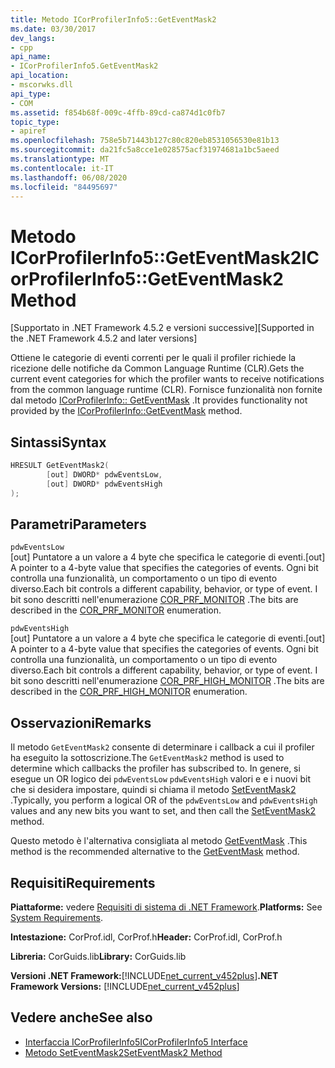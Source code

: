 ```yaml
---
title: Metodo ICorProfilerInfo5::GetEventMask2
ms.date: 03/30/2017
dev_langs:
- cpp
api_name:
- ICorProfilerInfo5.GetEventMask2
api_location:
- mscorwks.dll
api_type:
- COM
ms.assetid: f854b68f-009c-4ffb-89cd-ca874d1c0fb7
topic_type:
- apiref
ms.openlocfilehash: 758e5b71443b127c80c820eb8531056530e81b13
ms.sourcegitcommit: da21fc5a8cce1e028575acf31974681a1bc5aeed
ms.translationtype: MT
ms.contentlocale: it-IT
ms.lasthandoff: 06/08/2020
ms.locfileid: "84495697"
---
```

# <a name="icorprofilerinfo5geteventmask2-method"></a><span data-ttu-id="797d8-102">Metodo ICorProfilerInfo5::GetEventMask2</span><span class="sxs-lookup"><span data-stu-id="797d8-102">ICorProfilerInfo5::GetEventMask2 Method</span></span>
<span data-ttu-id="797d8-103">[Supportato in .NET Framework 4.5.2 e versioni successive]</span><span class="sxs-lookup"><span data-stu-id="797d8-103">[Supported in the .NET Framework 4.5.2 and later versions]</span></span>  
  
 <span data-ttu-id="797d8-104">Ottiene le categorie di eventi correnti per le quali il profiler richiede la ricezione delle notifiche da Common Language Runtime (CLR).</span><span class="sxs-lookup"><span data-stu-id="797d8-104">Gets the current event categories for which the profiler wants to receive notifications from the common language runtime (CLR).</span></span>  <span data-ttu-id="797d8-105">Fornisce funzionalità non fornite dal metodo [ICorProfilerInfo:: GetEventMask](icorprofilerinfo-geteventmask-method.md) .</span><span class="sxs-lookup"><span data-stu-id="797d8-105">It provides functionality not provided by the [ICorProfilerInfo::GetEventMask](icorprofilerinfo-geteventmask-method.md) method.</span></span>  
  
## <a name="syntax"></a><span data-ttu-id="797d8-106">Sintassi</span><span class="sxs-lookup"><span data-stu-id="797d8-106">Syntax</span></span>  
  
```cpp
HRESULT GetEventMask2(  
        [out] DWORD* pdwEventsLow,  
        [out] DWORD* pdwEventsHigh  
);  
```  
  
## <a name="parameters"></a><span data-ttu-id="797d8-107">Parametri</span><span class="sxs-lookup"><span data-stu-id="797d8-107">Parameters</span></span>  
 `pdwEventsLow`  
 <span data-ttu-id="797d8-108">[out] Puntatore a un valore a 4 byte che specifica le categorie di eventi.</span><span class="sxs-lookup"><span data-stu-id="797d8-108">[out] A pointer to a 4-byte value that specifies the categories of events.</span></span> <span data-ttu-id="797d8-109">Ogni bit controlla una funzionalità, un comportamento o un tipo di evento diverso.</span><span class="sxs-lookup"><span data-stu-id="797d8-109">Each bit controls a different capability, behavior, or type of event.</span></span> <span data-ttu-id="797d8-110">I bit sono descritti nell'enumerazione [COR_PRF_MONITOR](cor-prf-monitor-enumeration.md) .</span><span class="sxs-lookup"><span data-stu-id="797d8-110">The bits are described in the [COR_PRF_MONITOR](cor-prf-monitor-enumeration.md) enumeration.</span></span>  
  
 `pdwEventsHigh`  
 <span data-ttu-id="797d8-111">[out] Puntatore a un valore a 4 byte che specifica le categorie di eventi.</span><span class="sxs-lookup"><span data-stu-id="797d8-111">[out] A pointer to a 4-byte value that specifies the categories of events.</span></span>  <span data-ttu-id="797d8-112">Ogni bit controlla una funzionalità, un comportamento o un tipo di evento diverso.</span><span class="sxs-lookup"><span data-stu-id="797d8-112">Each bit controls a different capability, behavior, or type of event.</span></span> <span data-ttu-id="797d8-113">I bit sono descritti nell'enumerazione [COR_PRF_HIGH_MONITOR](cor-prf-high-monitor-enumeration.md) .</span><span class="sxs-lookup"><span data-stu-id="797d8-113">The bits are described in the [COR_PRF_HIGH_MONITOR](cor-prf-high-monitor-enumeration.md) enumeration.</span></span>  
  
## <a name="remarks"></a><span data-ttu-id="797d8-114">Osservazioni</span><span class="sxs-lookup"><span data-stu-id="797d8-114">Remarks</span></span>  
 <span data-ttu-id="797d8-115">Il metodo `GetEventMask2` consente di determinare i callback a cui il profiler ha eseguito la sottoscrizione.</span><span class="sxs-lookup"><span data-stu-id="797d8-115">The `GetEventMask2` method is used to determine which callbacks the profiler has subscribed to.</span></span> <span data-ttu-id="797d8-116">In genere, si esegue un OR logico dei `pdwEventsLow` `pdwEventsHigh` valori e e i nuovi bit che si desidera impostare, quindi si chiama il metodo [SetEventMask2](icorprofilerinfo5-seteventmask2-method.md) .</span><span class="sxs-lookup"><span data-stu-id="797d8-116">Typically, you perform a logical OR of the `pdwEventsLow` and `pdwEventsHigh` values and any new bits you want to set, and then call the [SetEventMask2](icorprofilerinfo5-seteventmask2-method.md) method.</span></span>  
  
 <span data-ttu-id="797d8-117">Questo metodo è l'alternativa consigliata al metodo [GetEventMask](icorprofilerinfo-geteventmask-method.md) .</span><span class="sxs-lookup"><span data-stu-id="797d8-117">This method is the recommended alternative to the [GetEventMask](icorprofilerinfo-geteventmask-method.md) method.</span></span>  
  
## <a name="requirements"></a><span data-ttu-id="797d8-118">Requisiti</span><span class="sxs-lookup"><span data-stu-id="797d8-118">Requirements</span></span>  
 <span data-ttu-id="797d8-119">**Piattaforme:** vedere [Requisiti di sistema di .NET Framework](../../get-started/system-requirements.md).</span><span class="sxs-lookup"><span data-stu-id="797d8-119">**Platforms:** See [System Requirements](../../get-started/system-requirements.md).</span></span>  
  
 <span data-ttu-id="797d8-120">**Intestazione:** CorProf.idl, CorProf.h</span><span class="sxs-lookup"><span data-stu-id="797d8-120">**Header:** CorProf.idl, CorProf.h</span></span>  
  
 <span data-ttu-id="797d8-121">**Libreria:** CorGuids.lib</span><span class="sxs-lookup"><span data-stu-id="797d8-121">**Library:** CorGuids.lib</span></span>  
  
 <span data-ttu-id="797d8-122">**Versioni .NET Framework:**[!INCLUDE[net_current_v452plus](../../../../includes/net-current-v452plus-md.md)]</span><span class="sxs-lookup"><span data-stu-id="797d8-122">**.NET Framework Versions:** [!INCLUDE[net_current_v452plus](../../../../includes/net-current-v452plus-md.md)]</span></span>  
  
## <a name="see-also"></a><span data-ttu-id="797d8-123">Vedere anche</span><span class="sxs-lookup"><span data-stu-id="797d8-123">See also</span></span>

- [<span data-ttu-id="797d8-124">Interfaccia ICorProfilerInfo5</span><span class="sxs-lookup"><span data-stu-id="797d8-124">ICorProfilerInfo5 Interface</span></span>](icorprofilerinfo5-interface.md)
- [<span data-ttu-id="797d8-125">Metodo SetEventMask2</span><span class="sxs-lookup"><span data-stu-id="797d8-125">SetEventMask2 Method</span></span>](icorprofilerinfo5-seteventmask2-method.md)
